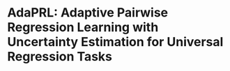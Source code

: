 # AdaPRL: Adaptive Pairwise Regression Learning with Uncertainty Estimation for Universal Regression Tasks
